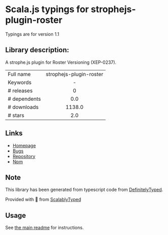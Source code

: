 
# Scala.js typings for strophejs-plugin-roster

Typings are for version 1.1

## Library description:
A strophe.js plugin for Roster Versioning (XEP-0237).

|                    |                 |
| ------------------ | :-------------: |
| Full name          | strophejs-plugin-roster |
| Keywords           | - |
| # releases         | 0 |
| # dependents       | 0.0 |
| # downloads        | 1138.0 |
| # stars            | 2.0 |

## Links
- [Homepage](https://github.com/strophe/strophejs-plugin-roster#readme)
- [Bugs](https://github.com/strophe/strophejs-plugin-roster/issues)
- [Repository](https://github.com/strophe/strophejs-plugin-roster)
- [Npm](https://www.npmjs.com/package/strophejs-plugin-roster)
    


## Note
This library has been generated from typescript code from [DefinitelyTyped](https://definitelytyped.org).

Provided with :purple_heart: from [ScalablyTyped](https://github.com/oyvindberg/ScalablyTyped)

## Usage
See [the main readme](../../readme.md) for instructions.


